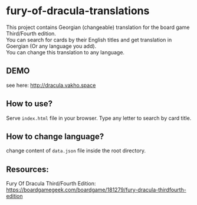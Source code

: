 # fury-of-dracula-translations
This project contains Georgian (changeable) translation for the board game Third/Fourth edition.   
You can search for cards by their English titles and get translation in Goergian (Or any language you add).  
You can change this translation to any language.

## DEMO
see here: http://dracula.vakho.space

## How to use?
Serve `index.html` file in your browser.
Type any letter to search by card title.

## How to change language?
change content of `data.json` file inside the root directory.

## Resources:
Fury Of Dracula Third/Fourth Edition: https://boardgamegeek.com/boardgame/181279/fury-dracula-thirdfourth-edition
